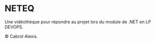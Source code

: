 # NETEQ
Une vidéothèque pour répondre au projet lors du module de .NET en LP DEVOPS.

© Cabrol Alexis.